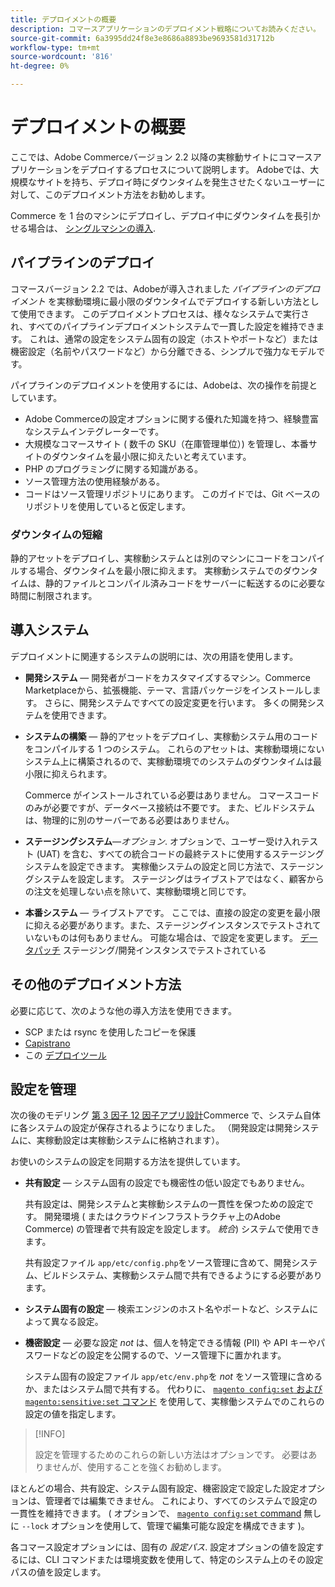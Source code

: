 ```yaml
---
title: デプロイメントの概要
description: コマースアプリケーションのデプロイメント戦略についてお読みください。
source-git-commit: 6a3995dd24f8e3e8686a8893be9693581d31712b
workflow-type: tm+mt
source-wordcount: '816'
ht-degree: 0%

---
```



# デプロイメントの概要

ここでは、Adobe Commerceバージョン 2.2 以降の実稼動サイトにコマースアプリケーションをデプロイするプロセスについて説明します。 Adobeでは、大規模なサイトを持ち、デプロイ時にダウンタイムを発生させたくないユーザーに対して、このデプロイメント方法をお勧めします。

Commerce を 1 台のマシンにデプロイし、デプロイ中にダウンタイムを長引かせる場合は、 [シングルマシンの導入](../deployment/single-machine.md).

## パイプラインのデプロイ

コマースバージョン 2.2 では、Adobeが導入されました _パイプラインのデプロイメント_ を実稼動環境に最小限のダウンタイムでデプロイする新しい方法として使用できます。 このデプロイメントプロセスは、様々なシステムで実行され、すべてのパイプラインデプロイメントシステムで一貫した設定を維持できます。 これは、通常の設定をシステム固有の設定（ホストやポートなど）または機密設定（名前やパスワードなど）から分離できる、シンプルで強力なモデルです。

パイプラインのデプロイメントを使用するには、Adobeは、次の操作を前提としています。

- Adobe Commerceの設定オプションに関する優れた知識を持つ、経験豊富なシステムインテグレーターです。
- 大規模なコマースサイト ( 数千の SKU（在庫管理単位）) を管理し、本番サイトのダウンタイムを最小限に抑えたいと考えています。
- PHP のプログラミングに関する知識がある。
- ソース管理方法の使用経験がある。
- コードはソース管理リポジトリにあります。 このガイドでは、Git ベースのリポジトリを使用していると仮定します。

### ダウンタイムの短縮

静的アセットをデプロイし、実稼動システムとは別のマシンにコードをコンパイルする場合、ダウンタイムを最小限に抑えます。 実稼動システムでのダウンタイムは、静的ファイルとコンパイル済みコードをサーバーに転送するのに必要な時間に制限されます。

## 導入システム

デプロイメントに関連するシステムの説明には、次の用語を使用します。

- **開発システム** — 開発者がコードをカスタマイズするマシン。Commerce Marketplaceから、拡張機能、テーマ、言語パッケージをインストールします。 さらに、開発システムですべての設定変更を行います。 多くの開発システムを使用できます。

- **システムの構築** — 静的アセットをデプロイし、実稼動システム用のコードをコンパイルする 1 つのシステム。 これらのアセットは、実稼動環境にないシステム上に構築されるので、実稼動環境でのシステムのダウンタイムは最小限に抑えられます。

   Commerce がインストールされている必要はありません。 コマースコードのみが必要ですが、データベース接続は不要です。 また、ビルドシステムは、物理的に別のサーバーである必要はありません。

- **ステージングシステム**—_オプション_. オプションで、ユーザー受け入れテスト (UAT) を含む、すべての統合コードの最終テストに使用するステージングシステムを設定できます。 実稼働システムの設定と同じ方法で、ステージングシステムを設定します。 ステージングはライブストアではなく、顧客からの注文を処理しない点を除いて、実稼動環境と同じです。

- **本番システム** — ライブストアです。 ここでは、直接の設定の変更を最小限に抑える必要があります。また、ステージングインスタンスでテストされていないものは何もありません。 可能な場合は、で設定を変更します。 [データパッチ](https://developer.adobe.com/commerce/php/development/components/declarative-schema/patches/) ステージング/開発インスタンスでテストされている

## その他のデプロイメント方法

必要に応じて、次のような他の導入方法を使用できます。

- SCP または rsync を使用したコピーを保護
- [Capistrano](https://capistranorb.com/documentation/overview/what-is-capistrano)
- この [デプロイツール](https://deployer.org/)

## 設定を管理

次の後のモデリング [第 3 因子 12 因子アプリ設計](https://12factor.net/config)Commerce で、システム自体に各システムの設定が保存されるようになりました。 （開発設定は開発システムに、実稼動設定は実稼動システムに格納されます）。

お使いのシステムの設定を同期する方法を提供しています。

- **共有設定** — システム固有の設定でも機密性の低い設定でもありません。

   共有設定は、開発システムと実稼動システムの一貫性を保つための設定です。 開発環境 ( またはクラウドインフラストラクチャ上のAdobe Commerce) の管理者で共有設定を設定します。 _統合_) システムで使用できます。

   共有設定ファイル `app/etc/config.php`をソース管理に含めて、開発システム、ビルドシステム、実稼動システム間で共有できるようにする必要があります。

- **システム固有の設定** — 検索エンジンのホスト名やポートなど、システムによって異なる設定。

- **機密設定** — 必要な設定 _not_ は、個人を特定できる情報 (PII) や API キーやパスワードなどの設定を公開するので、ソース管理下に置かれます。

   システム固有の設定ファイル `app/etc/env.php`を _not_ をソース管理に含めるか、またはシステム間で共有する。 代わりに、 [`magento config:set` および `magento:sensitive:set` コマンド](../cli/set-configuration-values.md) を使用して、実稼働システムでのこれらの設定の値を指定します。

>[!INFO]
>
>設定を管理するためのこれらの新しい方法はオプションです。 必要はありませんが、使用することを強くお勧めします。

ほとんどの場合、共有設定、システム固有設定、機密設定で設定した設定オプションは、管理者では編集できません。 これにより、すべてのシステムで設定の一貫性を維持できます。 ( オプションで、 [`magento config:set` command](../cli/set-configuration-values.md) 無しに `--lock` オプションを使用して、管理で編集可能な設定を構成できます )。

各コマース設定オプションには、固有の _設定パス_. 設定オプションの値を設定するには、CLI コマンドまたは環境変数を使用して、特定のシステム上のその設定パスの値を設定します。
